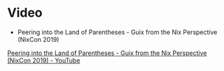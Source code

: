# Video
- Peering into the Land of Parentheses - Guix from the Nix Perspective (NixCon 2019)

[Peering into the Land of Parentheses - Guix from the Nix Perspective (NixCon 2019) - YouTube](https://www.youtube.com/watch?v=bDGzCXr6VYU)